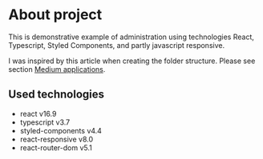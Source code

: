 # About project
This is demonstrative example of administration using technologies React, Typescript, Styled Components, and partly javascript responsive.

I was inspired by this article when creating the folder structure. Please see section [Medium applications](http://polarcape.com/choosing-the-best-folder-structure-for-your-react-application-filip-panoski/).

## Used technologies
- react v16.9
- typescript v3.7
- styled-components v4.4
- react-responsive v8.0
- react-router-dom v5.1
